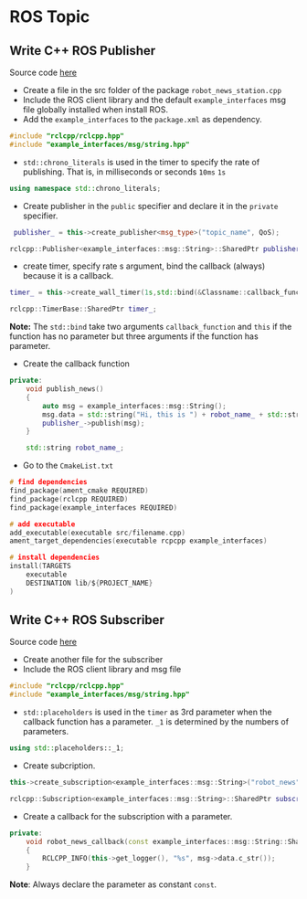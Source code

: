 # ROS Topic

## Write C++ ROS Publisher
Source code <a href="./src/robot_news_station.cpp">here</a>
<div id="publisher"></div>

- Create a file in the src folder of the package `robot_news_station.cpp`
- Include the ROS client library and the default `example_interfaces` msg file globally installed when install ROS.
- Add the `example_interfaces` to the `package.xml` as dependency.

```cpp
#include "rclcpp/rclcpp.hpp"
#include "example_interfaces/msg/string.hpp"
```

- `std::chrono_literals` is used in the timer to specify the rate of publishing. That is, in milliseconds or seconds `10ms` `1s`

```cpp
using namespace std::chrono_literals;
```

- Create publisher in the `public` specifier and declare it in the `private` specifier.

```cpp
 publisher_ = this->create_publisher<msg_type>("topic_name", QoS);

rclcpp::Publisher<example_interfaces::msg::String>::SharedPtr publisher_;

```

- create timer, specify rate s argument, bind the callback (always) because it is a callback.

```cpp
timer_ = this->create_wall_timer(1s,std::bind(&Classname::callback_function, this));

rclcpp::TimerBase::SharedPtr timer_;
```

**Note:** The `std::bind` take two arguments `callback_function` and `this` if the function has no parameter but three arguments if the function has parameter.

- Create the callback function

```cpp
private:
    void publish_news()
    {
        auto msg = example_interfaces::msg::String();
        msg.data = std::string("Hi, this is ") + robot_name_ + std::string(" from the Robot news station");
        publisher_->publish(msg);
    }

    std::string robot_name_;
```

- Go to the `CmakeList.txt`

```c
# find dependencies
find_package(ament_cmake REQUIRED)
find_package(rclcpp REQUIRED)
find_package(example_interfaces REQUIRED)

# add executable
add_executable(executable src/filename.cpp)
ament_target_dependencies(executable rcpcpp example_interfaces)

# install dependencies
install(TARGETS
    executable
    DESTINATION lib/${PROJECT_NAME}
)
```

## Write C++ ROS Subscriber
Source code <a href="./src/smartphone.cpp">here</a>
<div id="subscriber"></div>

- Create another file for the subscriber
- Include the ROS client library and msg file

```cpp
#include "rclcpp/rclcpp.hpp"
#include "example_interfaces/msg/string.hpp"
```

- `std::placeholders` is used in the `timer` as 3rd parameter when the callback function has a parameter. `_1` is determined by the numbers of parameters.

```cpp
using std::placeholders::_1;
```

- Create subcription.

```cpp
this->create_subscription<example_interfaces::msg::String>("robot_news", 10, std::bind(&Smartphone::robot_news_callback, this,_1));

rclcpp::Subscription<example_interfaces::msg::String>::SharedPtr subscriber_;
```
- Create a callback for the subscription with a parameter.
```cpp
private:
    void robot_news_callback(const example_interfaces::msg::String::SharedPtr msg)
    {
        RCLCPP_INFO(this->get_logger(), "%s", msg->data.c_str());
    }
```

**Note**: Always declare the parameter as constant `const`.

